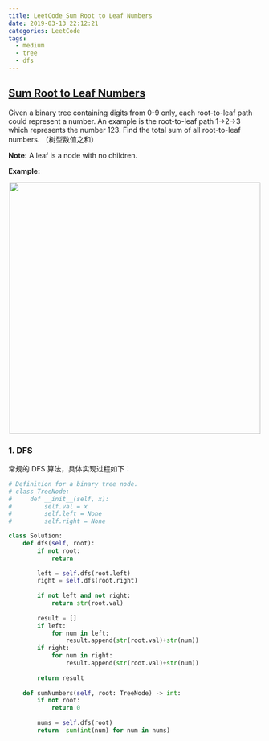 ```yaml
---
title: LeetCode_Sum Root to Leaf Numbers
date: 2019-03-13 22:12:21
categories: LeetCode
tags: 
  - medium
  - tree
  - dfs
---
```


## [Sum Root to Leaf Numbers](https://leetcode.com/problems/sum-root-to-leaf-numbers/)

Given a binary tree containing digits from 0-9 only, each root-to-leaf path could represent a number. An example is the root-to-leaf path 1->2->3 which represents the number 123. Find the total sum of all root-to-leaf numbers.
（树型数值之和）

**Note:** A leaf is a node with no children.

<!--more-->

**Example:** 

<div align=center>
	<img src="/images/leetcode_129.png" width = "500" align=center/>
</div>

### 1. DFS
常规的 DFS 算法，具体实现过程如下：

```python
# Definition for a binary tree node.
# class TreeNode:
#     def __init__(self, x):
#         self.val = x
#         self.left = None
#         self.right = None

class Solution:
    def dfs(self, root):
        if not root:
            return
        
        left = self.dfs(root.left)
        right = self.dfs(root.right)
        
        if not left and not right:
            return str(root.val)
        
        result = []
        if left:
            for num in left:
                result.append(str(root.val)+str(num)) 
        if right:
            for num in right:
                result.append(str(root.val)+str(num))
        
        return result
        
    def sumNumbers(self, root: TreeNode) -> int:
        if not root:
            return 0
        
        nums = self.dfs(root)
        return  sum(int(num) for num in nums)
```